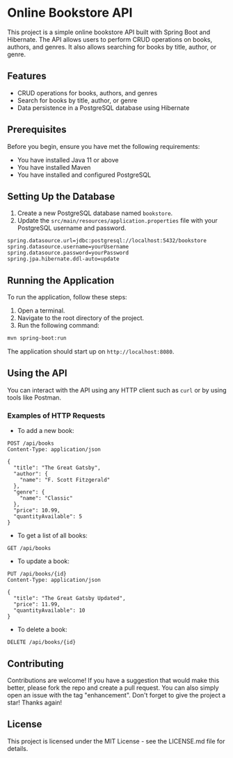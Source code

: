 
# Online Bookstore API

This project is a simple online bookstore API built with Spring Boot and Hibernate. The API allows users to perform CRUD operations on books, authors, and genres. It also allows searching for books by title, author, or genre.

## Features

- CRUD operations for books, authors, and genres
- Search for books by title, author, or genre
- Data persistence in a PostgreSQL database using Hibernate

## Prerequisites

Before you begin, ensure you have met the following requirements:
- You have installed Java 11 or above
- You have installed Maven
- You have installed and configured PostgreSQL

## Setting Up the Database

1. Create a new PostgreSQL database named `bookstore`.
2. Update the `src/main/resources/application.properties` file with your PostgreSQL username and password.

```properties
spring.datasource.url=jdbc:postgresql://localhost:5432/bookstore
spring.datasource.username=yourUsername
spring.datasource.password=yourPassword
spring.jpa.hibernate.ddl-auto=update
```

## Running the Application

To run the application, follow these steps:

1. Open a terminal.
2. Navigate to the root directory of the project.
3. Run the following command:

```sh
mvn spring-boot:run
```

The application should start up on `http://localhost:8080`.

## Using the API

You can interact with the API using any HTTP client such as `curl` or by using tools like Postman.

### Examples of HTTP Requests

- To add a new book:

```http
POST /api/books
Content-Type: application/json

{
  "title": "The Great Gatsby",
  "author": {
    "name": "F. Scott Fitzgerald"
  },
  "genre": {
    "name": "Classic"
  },
  "price": 10.99,
  "quantityAvailable": 5
}
```

- To get a list of all books:

```http
GET /api/books
```

- To update a book:

```http
PUT /api/books/{id}
Content-Type: application/json

{
  "title": "The Great Gatsby Updated",
  "price": 11.99,
  "quantityAvailable": 10
}
```

- To delete a book:

```http
DELETE /api/books/{id}
```

## Contributing

Contributions are welcome! If you have a suggestion that would make this better, please fork the repo and create a pull request. You can also simply open an issue with the tag "enhancement". Don't forget to give the project a star! Thanks again!

## License

This project is licensed under the MIT License - see the LICENSE.md file for details.
